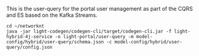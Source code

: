 This is the user-query for the portal user management as part of the CQRS and ES based on the Kafka Streams.

```
cd ~/networknt
java -jar light-codegen/codegen-cli/target/codegen-cli.jar -f light-hybrid-4j-service -o light-portal/user-query -m model-config/hybrid/user-query/schema.json -c model-config/hybrid/user-query/config.json
```

